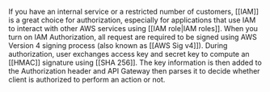 If you have an internal service or a restricted number of customers, [[IAM]] is a great choice for authorization, especially for applications that use IAM to interact with other AWS services using [[IAM role|IAM roles]]. When you turn on IAM Authorization, all request are required to be signed using AWS Version 4 signing process (also known as [[AWS Sig v4]]). During authorization, user exchanges access key and secret key to compute an [[HMAC]] signature using [[SHA 256]]. The key information is then added to the Authorization header and API Gateway then parses it to decide whether client is authorized to perform an action or not.